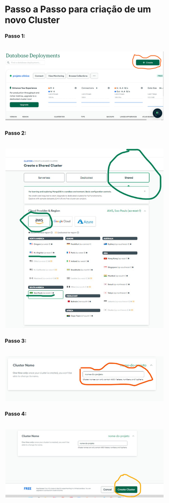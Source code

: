 # Passo a Passo para criação de um novo Cluster

### Passo 1: 

<h1 align="center">
  <img src="../../../assets/criar_cluester_01.jpg" alt="logo reprograma" width="500">
</h1>


### Passo 2:

<h1 align="center">
  <img src=".../../../../../assets/criar_cluester_02.jpg" alt="logo reprograma" width="500">
</h1>

### Passo 3:

<h1 align="center">
  <img src="../../../assets/criar_cluester_03.jpg" alt="logo reprograma" width="500">
</h1>

### Passo 4:

<h1 align="center">
  <img src="../../../assets/criar_cluester_04.jpg" alt="logo reprograma" width="500">
</h1>